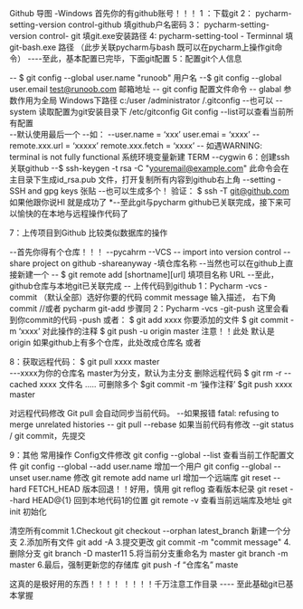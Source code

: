 Github 导图 -Windows		首先你的有github账号！！！
1 ：下载git 
2： pycharm-setting-version control-github 填github户名密码
3： pycharm-setting-version control- git 填git.exe安装路径
4:  pycharm-setting-tool -  Terminnal  填 git-bash.exe 路径 （此步关联pycharm与bash 既可以在pycharm上操作git命令）
----至此，基本配置已完毕，下面git配置
5：配置git个人信息

-- $ git config --global user.name "runoob"    用户名
--$ git config --global user.email test@runoob.com  邮箱地址
-- git config 配置文件命令 
 		-- glabal 参数作用为全局  Windows下路径 c:/user /administrator /.gitconfig
--也可以 --system   读取配置为git安装目录下 /etc/gitconfig
Git config --list可以查看当前所有配置  
--默认使用最后一个 
--如：
--user.name = ‘xxx’  user.emai  = ‘xxxx’
--remote.xxx.url = ‘xxxxx’  remote.xxx.fetch = ‘xxxx’
-- 如遇WARNING: terminal is not fully functional  系统环境变量新建 			TERM --cygwin
6：创建ssh关联github
--$ ssh-keygen -t rsa -C "youremail@example.com"  此命令会在主目录下生成id_rsa.pub		文件，打开复制所有内容到github右上角 --setting -SSH and gpg keys  张贴
--也可以生成多个！
验证： $ ssh -T git@github.com
如果他跟你说HI 就是成功了
*--至此git与pycharm github已关联完成，接下来可以愉快的在本地与远程操作代码了

7：上传项目到Github 	  比较类似数据库的操作

--首先你得有个仓库！！！
--pycahrm --VCS -- import into version control --share project on github 				-shareanyway -填仓库名称 
--当然也可以在github上直接新建一个
-- $ git remote add [shortname][url]  填项目名称 URL
--至此，github仓库与本地git已关联完成
-- 上传代码到github
1：Pycharm -vcs -commit （默认全部）选好你要的代码 commit message 输入描述，		右下角commit
 //或者 pycharm  git-add  步骤同
2：Pycharm -vcs -git-push 这里会看到你commit的代码 -push
或者：
$ git add xxxx 你要添加的文件
$ git commit -m ‘xxxx’ 对此操作的注释
$ git push -u origin master
注意！！此处 默认是origin  如果github上有多个仓库，此处改成仓库名
或者

8：获取远程代码：
 $ git pull xxxx master  
 		---xxxx为你的仓库名  master为分支，默认为主分支
删除远程代码
$ git rm -r --cached xxxx 文件名
..... 
可删除多个
$git commit -m ‘操作注释’
$git push xxxx master 

对远程代码修改
Git pull 会自动同步当前代码。
--如果报错	fatal: refusing to merge unrelated histories
-- git pull --rebase
如果当前代码有修改
--git status / git commit，先提交




9：其他  常用操作
Config文件修改
git config --global --list 查看当前工作配置文件
git config  --global --add user.name 增加一个用户
git config  --global --unset user.name 修改
git remote add  name url 增加一个远端库
git reset --hard FETCH_HEAD  版本回退！！好用，慎用
git reflog 查看版本纪录
git reset --hard HEAD@{1}  回到本地代码1的位置
git remote -v 查看当前远端库及地址
git init 初始化

清空所有commit
1.Checkout git checkout --orphan latest_branch 新建一个分支
2.添加所有文件 git add -A
3.提交更改 git commit -m "commit message"
4.删除分支 git branch -D master11
5.将当前分支重命名为 master git branch -m master
6.最后，强制更新您的存储库 git push -f “仓库名” maste




这真的是极好用的东西！！！！
！！！！千万注意工作目录
 ---- 至此基础git已基本掌握


